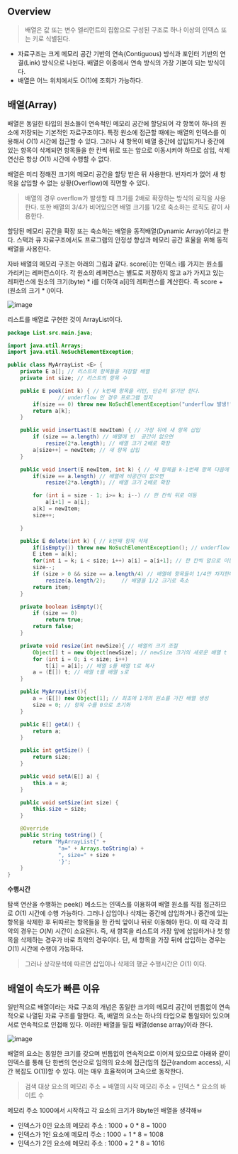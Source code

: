## Overview
> 배열은 값 또는 변수 엘리먼트의 집합으로 구성된 구조로 하나 이상의 인덱스 또는 키로 식별된다.
- 자료구조는 크게 메모리 공간 기반의 연속(Contiguous) 방식과 포인터 기반의 연결(Link) 방식으로 나뉜다. 배열은 이중에서 연속 방식의 가장 기본이 되는 방식이다.
- 배열은 어느 위치에서도 O(1)에 조회가 가능하다.


## 배열(Array)

배열은 동일한 타입의 원소들이 연속적인 메모리 공간에 할당되어 각 항목이 하나의 원소에 저장되는 기본적인 자료구조이다. 특정 원소에 접근할 때에는 배열의 인덱스를 이용해서 $O(1)$ 시간에 접근할 수 있다. 그러나 새 항목이 배열 중간에 삽입되거나 중간에 있는 항목이 삭제되면 항목들을 한 칸씩 뒤로 또는 앞으로 이동시켜야 하므로 삽입, 삭제 연산은 항상 $O(1)$ 시간에 수행할 수 없다.

배열은 미리 정해진 크기의 메모리 공간을 할당 받은 뒤 사용한다. 빈자리가 없어 새 항목을 삽입할 수 없는 상황(Overflow)에 직면할 수 있다.

> 배열의 경우 overflow가 발생할 때 크기를 2배로 확장하는 방식의 로직을 사용한다. 또한 배열의 3/4가 비어있으면 배열 크기를 1/2로 축소하는 로직도 같이 사용한다.

할당된 메모리 공간을 확장 또는 축소하는 배열을 동적배열(Dynamic Array)이라고 한다. 스택과 큐 자료구조에서도 프로그램의 안정성 향상과 메모리 공간 효율을 위해 동적 배열을 사용한다.

자바 배열의 메모리 구조는 아래의 그림과 같다. score[i]는 인덱스 i를 가지는 원소를 가리키는 레퍼런스이다. 각 원소의 레퍼런스는 별도로 저장하지 않고 a가 가지고 있는 레퍼런스에 원소의 크기(byte) * i를 더하여 a[i]의 레퍼런스를 계산한다. 즉 score + (원소의 크기 * i)이다.

![image](https://user-images.githubusercontent.com/66561524/208939832-b5da4b24-478e-4f10-a5c9-d68e52037d9d.png)

리스트를 배열로 구현한 것이 ArrayList이다. 

```java
package List.src.main.java;

import java.util.Arrays;
import java.util.NoSuchElementException;

public class MyArrayList <E> {
    private E a[]; // 리스트의 항목들을 저장할 배열
    private int size; // 리스트의 항목 수

    public E peek(int k) { // k번째 항목을 리턴, 단순히 읽기만 한다.
				// underflow 인 경우 프로그램 정지
        if(size == 0) throw new NoSuchElementException("underflow 발생!");
        return a[k];
    }

    public void insertLast(E newItem) { // 가장 뒤에 새 항목 삽입
        if (size == a.length) // 배열에 빈  공간이 없으면
            resize(2*a.length); // 배열 크기 2배로 확장
        a[size++] = newItem; // 새 항목 삽입
    }

    public void insert(E newItem, int k) { // 새 항목을 k-1번째 항목 다음에 삽입
        if(size == a.length) // 배열에 비공간이 없으면
            resize(2*a.length); // 배열 크기 2배로 확장

        for (int i = size - 1; i>= k; i--) // 한 칸씩 뒤로 이동
            a[i+1] = a[i];
        a[k] = newItem;
        size++;

    }

    public E delete(int k) { // k번째 항목 삭제
        if(isEmpty()) throw new NoSuchElementException(); // underflow 경우에 플로우 중지
        E item = a[k];
        for(int i = k; i < size; i++) a[i] = a[i+1]; // 한 칸씩 앞으로 이동
        size--;
        if (size > 0 && size == a.length/4) // 배열에 항목들이 1/4만 차지한다면
            resize(a.length/2);     // 배열을 1/2 크기로 축소
        return item;
    }

    private boolean isEmpty(){
        if (size == 0)
            return true;
        return false;
    }

    private void resize(int newSize){ // 배열의 크기 조절
        Object[] t = new Object[newSize]; // newSize 크기의 새로운 배열 t 생성
        for (int i = 0; i < size; i++)
            t[i] = a[i]; // 배열 s를 배열 t로 복사
        a = (E[]) t; // 배열 t를 배열 s로
    }

    public MyArrayList(){
        a = (E[]) new Object[1]; // 최초에 1개의 원소를 가진 배열 생성
        size = 0; // 항목 수를 0으로 초기화
    }

    public E[] getA() {
        return a;
    }

    public int getSize() {
        return size;
    }

    public void setA(E[] a) {
        this.a = a;
    }

    public void setSize(int size) {
        this.size = size;
    }

    @Override
    public String toString() {
        return "MyArrayList{" +
                "a=" + Arrays.toString(a) +
                ", size=" + size +
                '}';
    }
}
```

**수행시간**

탐색 연산을 수행하는 peek() 메소드는 인덱스를 이용하여 배열 원소를 직접 접근하므로 $O(1)$ 시간에 수행 가능하다. 그러나 삽입이나 삭제는 중간에 삽입하거나 중간에 있는 항목을 삭제한 후 뒤따르는 항목들을 한 칸씩 앞이나 뒤로 이동해야 한다. 이 때 각각 최악의 경우는 $O(N)$ 시간이 소요된다. 즉, 새 항목을 리스트의 가장 앞에 삽입하거나 첫 항목을 삭제하는 경우가 바로 최악의 경우이다. 단, 새 항목을 가장 뒤에 삽입하는 경우는 $O(1)$ 시간에 수행이 가능하다.

> 그러나 상각분석에 따르면 삽입이나 삭제의 평균 수행시간은 $O(1)$ 이다.

## 배열이 속도가 빠른 이유

일반적으로 배열이라는 자료 구조의 개념은 동일한 크기의 메모리 공간이 빈틈없이 연속적으로 나열된 자료 구조를 말한다. 즉, 배열의 요소는 하나의 타입으로 통일되어 있으며 서로 연속적으로 인접해 있다. 이러한 배열을 밀집 배열(dense array)이라 한다.

![image](https://user-images.githubusercontent.com/66561524/209426800-22973bf2-7cde-43af-9857-cf299cd28469.png)

배열의 요소는 동일한 크기를 갖으며 빈틈없이 연속적으로 이어져 있으므로 아래와 같이 인덱스를 통해 단 한번의 연산으로 임의의 요소에 접근(임의 접근(random access), 시간 복잡도 O(1))할 수 있다. 이는 매우 효율적이며 고속으로 동작한다.

> 검색 대상 요소의 메모리 주소 = 배열의 시작 메모리 주소 + 인덱스 * 요소의 바이트 수

메모리 주소 1000에서 시작하고 각 요소의 크기가 8byte인 배열을 생각해ㅂ

- 인덱스가 0인 요소의 메모리 주소 : 1000 + 0 * 8 = 1000
- 인덱스가 1인 요소에 메모리 주소 : 1000 + 1 * 8 = 1008
- 인덱스가 2인 요소에 메모리 주소 : 1000 + 2 * 8 = 1016

